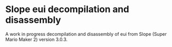 # Slope eui decompilation and disassembly
A work in progress decompilation and disassembly of eui from Slope (Super Mario Maker 2) version 3.0.3.
